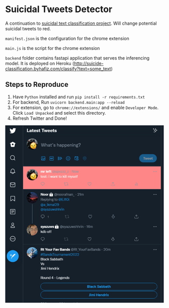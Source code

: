 # Suicidal Tweets Detector

A continuation to [suicidal text classification project](https://github.com/kurkurzz/suicidal-text-classification). Will change potential suicidal tweets to red.


`manifest.json` is the configuration for the chrome extension

`main.js` is the script for the chrome extension

`backend` folder contains fastapi application that serves the inferencing model. It is deployed on Heroku (http://suicide-classification.byhafiz.com/classify?text=some_text)

## Steps to Reproduce

1. Have `Python` installed and run ```pip install -r requirements.txt```
1. For backend, Run ```uvicorn backend.main:app --reload```
1. For extension, go to `chrome://extensions/` and enable `Developer Mode`. Click `Load Unpacked` and select this directory.
1. Refresh Twitter and Done!

![a](images/sample.png)

